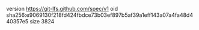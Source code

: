 version https://git-lfs.github.com/spec/v1
oid sha256:e9069130f218fd424fbdce73b03ef897b5af39a1eff143a07a4fa48d440357e5
size 3824
